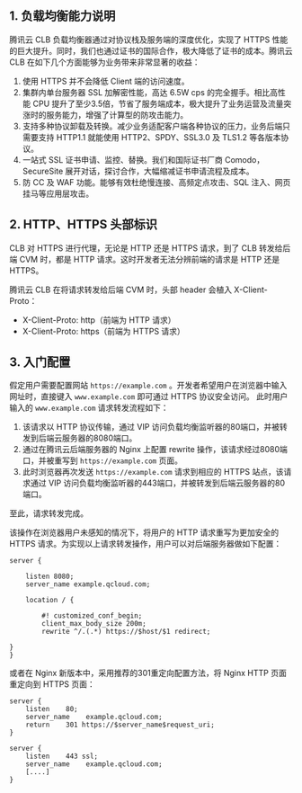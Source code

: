 ## 1. 负载均衡能力说明
腾讯云 CLB 负载均衡器通过对协议栈及服务端的深度优化，实现了 HTTPS 性能的巨大提升。同时，我们也通过证书的国际合作，极大降低了证书的成本。腾讯云 CLB 在如下几个方面能够为业务带来非常显著的收益：
1. 使用 HTTPS 并不会降低 Client 端的访问速度。
2. 集群内单台服务器 SSL 加解密性能，高达 6.5W cps 的完全握手。相比高性能 CPU 提升了至少3.5倍，节省了服务端成本，极大提升了业务运营及流量突涨时的服务能力，增强了计算型的防攻击能力。
3. 支持多种协议卸载及转换。减少业务适配客户端各种协议的压力，业务后端只需要支持 HTTP1.1 就能使用 HTTP2、SPDY、SSL3.0 及 TLS1.2 等各版本协议。
4. 一站式 SSL 证书申请、监控、替换。我们和国际证书厂商 Comodo，SecureSite 展开对话，探讨合作，大幅缩减证书申请流程及成本。
5. 防 CC 及 WAF 功能。能够有效杜绝慢连接、高频定点攻击、SQL 注入、网页挂马等应用层攻击。

## 2. HTTP、HTTPS 头部标识
CLB 对 HTTPS 进行代理，无论是 HTTP 还是 HTTPS 请求，到了 CLB 转发给后端 CVM 时，都是 HTTP 请求。这时开发者无法分辨前端的请求是 HTTP 还是 HTTPS。

腾讯云 CLB 在将请求转发给后端 CVM 时，头部 header 会植入 X-Client-Proto：
- X-Client-Proto: http（前端为 HTTP 请求）
- X-Client-Proto: https（前端为 HTTPS 请求）

## 3. 入门配置
假定用户需要配置网站 `https://example.com` 。开发者希望用户在浏览器中输入网址时，直接键入 `www.example.com` 即可通过 HTTPS 协议安全访问。
此时用户输入的 `www.example.com` 请求转发流程如下：
1. 该请求以 HTTP 协议传输，通过 VIP 访问负载均衡监听器的80端口，并被转发到后端云服务器的8080端口。
2. 通过在腾讯云后端服务器的 Nginx 上配置 rewrite 操作，该请求经过8080端口，并被重写到 `https://example.com` 页面。
3. 此时浏览器再次发送 `https://example.com` 请求到相应的 HTTPS 站点，该请求通过 VIP 访问负载均衡监听器的443端口，并被转发到后端云服务器的80端口。

至此，请求转发完成。

该操作在浏览器用户未感知的情况下，将用户的 HTTP 请求重写为更加安全的 HTTPS 请求。为实现以上请求转发操作，用户可以对后端服务器做如下配置：
```
server {

	listen 8080; 
	server_name example.qcloud.com;

	location / {

		#! customized_conf_begin;
		client_max_body_size 200m;
		rewrite ^/.(.*) https://$host/$1 redirect;

} 
}
```

或者在 Nginx 新版本中，采用推荐的301重定向配置方法，将 Nginx HTTP 页面重定向到 HTTPS 页面：
```
server { 	
  	listen	  80;
  	server_name    example.qcloud.com;
  	return	  301 https://$server_name$request_uri;
}

server {
  	listen	  443 ssl;
 	server_name    example.qcloud.com;
	[....]
}
```
